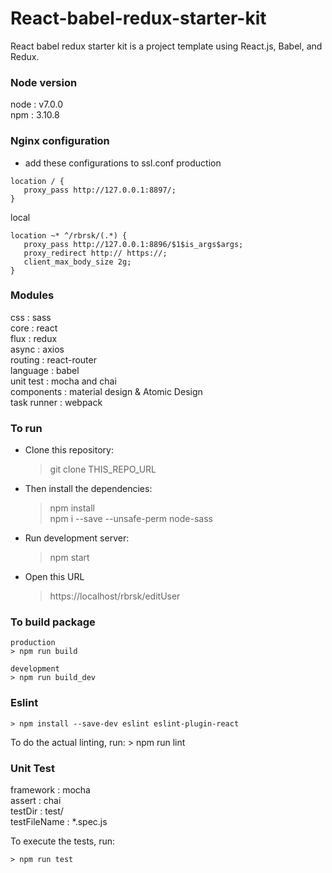 # React-babel-redux-starter-kit
React babel redux starter kit is a project template using React.js, Babel, and Redux.

### Node version
node : v7.0.0  
npm  : 3.10.8  

### Nginx configuration
* add these configurations to ssl.conf
  production
```
location / {
   proxy_pass http://127.0.0.1:8897/;
}
```

  local 
```
location ~* ^/rbrsk/(.*) {
   proxy_pass http://127.0.0.1:8896/$1$is_args$args;
   proxy_redirect http:// https://;
   client_max_body_size 2g;
}
```


### Modules
css      : sass  
core     : react  
flux     : redux  
async    : axios  
routing  : react-router  
language : babel  
unit test   : mocha and chai  
components  : material design & Atomic Design  
task runner : webpack  

### To run
* Clone this repository:
    > git clone THIS_REPO_URL

* Then install the dependencies:
    > npm install  
    > npm i --save --unsafe-perm node-sass

* Run development server:
    > npm start

* Open this URL
    > https://localhost/rbrsk/editUser

### To build package
    production
    > npm run build 

    development
    > npm run build_dev


### Eslint
    > npm install --save-dev eslint eslint-plugin-react

To do the actual linting, run:
    > npm run lint

### Unit Test
framework : mocha  
assert    : chai  
testDir   : test/  
testFileName : *.spec.js  

To execute the tests, run:

    > npm run test
